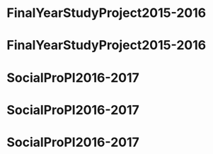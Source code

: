 # FinalYearStudyProject2015-2016
# FinalYearStudyProject2015-2016
# SocialProPI2016-2017
# SocialProPI2016-2017
# SocialProPI2016-2017
